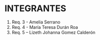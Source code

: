 # INTEGRANTES

1. Req. 3 - Amelia Serrano
2. Req. 4 - María Teresa Durán Roa
3. Req. 5 – Lizeth Johanna Gomez Calderón
